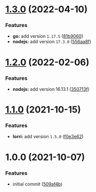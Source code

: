 # [1.3.0](https://github.com/growthatco/growthatpkgs/compare/v1.2.0...v1.3.0) (2022-04-10)


### Features

* **go:** add version `1.17.5` ([81b9060](https://github.com/growthatco/growthatpkgs/commit/81b9060cfdaaa1326f83856b557b012afb66d426))
* **nodejs:** add version `17.3.0` ([556aa8f](https://github.com/growthatco/growthatpkgs/commit/556aa8fcfcc1310a9c88baf046a22149856f55f0))

# [1.2.0](https://github.com/growthatco/growthatpkgs/compare/v1.1.0...v1.2.0) (2022-02-06)


### Features

* **nodejs:** add version 16.13.1 ([350713f](https://github.com/growthatco/growthatpkgs/commit/350713f2204b65b3839b8200e7a92720e8601c29))

# [1.1.0](https://github.com/growthatco/growthatpkgs/compare/v1.0.0...v1.1.0) (2021-10-15)


### Features

* **lorri:** add version `1.5.0` ([f0e3e62](https://github.com/growthatco/growthatpkgs/commit/f0e3e6200f784784b790e19d07dfacd330e0526b))

# 1.0.0 (2021-10-07)


### Features

* initial commit ([509af4b](https://github.com/growthatco/growthatpkgs/commit/509af4b81ada18781aa8ca34c00630eb78cbb303))
